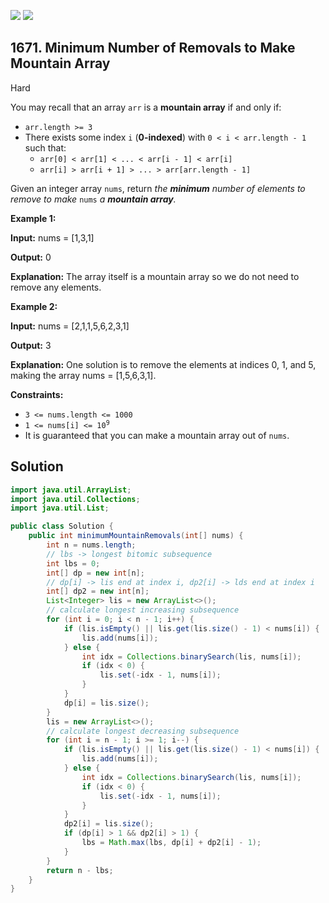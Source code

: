[![](https://img.shields.io/github/stars/javadev/LeetCode-in-Java?label=Stars&style=flat-square)](https://github.com/javadev/LeetCode-in-Java)
[![](https://img.shields.io/github/forks/javadev/LeetCode-in-Java?label=Fork%20me%20on%20GitHub%20&style=flat-square)](https://github.com/javadev/LeetCode-in-Java/fork)

## 1671\. Minimum Number of Removals to Make Mountain Array

Hard

You may recall that an array `arr` is a **mountain array** if and only if:

*   `arr.length >= 3`
*   There exists some index `i` (**0-indexed**) with `0 < i < arr.length - 1` such that:
    *   `arr[0] < arr[1] < ... < arr[i - 1] < arr[i]`
    *   `arr[i] > arr[i + 1] > ... > arr[arr.length - 1]`

Given an integer array `nums`, return _the **minimum** number of elements to remove to make_ `nums` _a **mountain array**._

**Example 1:**

**Input:** nums = [1,3,1]

**Output:** 0

**Explanation:** The array itself is a mountain array so we do not need to remove any elements.

**Example 2:**

**Input:** nums = [2,1,1,5,6,2,3,1]

**Output:** 3

**Explanation:** One solution is to remove the elements at indices 0, 1, and 5, making the array nums = [1,5,6,3,1].

**Constraints:**

*   `3 <= nums.length <= 1000`
*   <code>1 <= nums[i] <= 10<sup>9</sup></code>
*   It is guaranteed that you can make a mountain array out of `nums`.

## Solution

```java
import java.util.ArrayList;
import java.util.Collections;
import java.util.List;

public class Solution {
    public int minimumMountainRemovals(int[] nums) {
        int n = nums.length;
        // lbs -> longest bitomic subsequence
        int lbs = 0;
        int[] dp = new int[n];
        // dp[i] -> lis end at index i, dp2[i] -> lds end at index i
        int[] dp2 = new int[n];
        List<Integer> lis = new ArrayList<>();
        // calculate longest increasing subsequence
        for (int i = 0; i < n - 1; i++) {
            if (lis.isEmpty() || lis.get(lis.size() - 1) < nums[i]) {
                lis.add(nums[i]);
            } else {
                int idx = Collections.binarySearch(lis, nums[i]);
                if (idx < 0) {
                    lis.set(-idx - 1, nums[i]);
                }
            }
            dp[i] = lis.size();
        }
        lis = new ArrayList<>();
        // calculate longest decreasing subsequence
        for (int i = n - 1; i >= 1; i--) {
            if (lis.isEmpty() || lis.get(lis.size() - 1) < nums[i]) {
                lis.add(nums[i]);
            } else {
                int idx = Collections.binarySearch(lis, nums[i]);
                if (idx < 0) {
                    lis.set(-idx - 1, nums[i]);
                }
            }
            dp2[i] = lis.size();
            if (dp[i] > 1 && dp2[i] > 1) {
                lbs = Math.max(lbs, dp[i] + dp2[i] - 1);
            }
        }
        return n - lbs;
    }
}
```